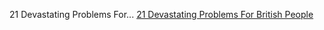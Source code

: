 <!--
title: 21 Devastating Problems For British People
date: Thu Feb 05 2015 22:46:32 GMT+0000 (Greenwich Mean Time)
tags: devastating,british,people
-->
21 Devastating Problems For...
[21 Devastating Problems For British People](http://www.buzzfeed.com/alanwhite/by-jove-the-struggle-is-real)
